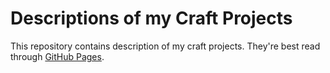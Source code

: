 # Descriptions of my Craft Projects

This repository contains description of my craft projects.  They're best read through
[GitHub Pages](https://marknahabedian.github.io/crafts).
